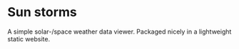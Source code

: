 # Sun storms
A simple solar-/space weather data viewer. Packaged nicely in a lightweight static website.
